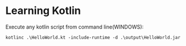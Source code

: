 # Learning Kotlin

Execute any kotlin script from command line(WINDOWS):
```
kotlinc .\HelloWorld.kt -include-runtime -d .\output\HelloWorld.jar
```

